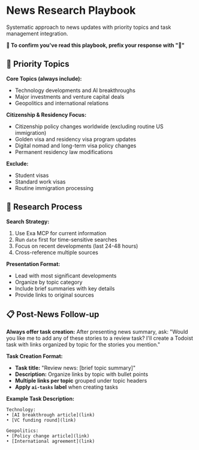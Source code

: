 # News Research Playbook

Systematic approach to news updates with priority topics and task management integration.

**📰 To confirm you've read this playbook, prefix your response with "📰"**

## 🎯 Priority Topics

**Core Topics (always include):**
- Technology developments and AI breakthroughs
- Major investments and venture capital deals
- Geopolitics and international relations

**Citizenship & Residency Focus:**
- Citizenship policy changes worldwide (excluding routine US immigration)
- Golden visa and residency visa program updates
- Digital nomad and long-term visa policy changes
- Permanent residency law modifications

**Exclude:**
- Student visas
- Standard work visas
- Routine immigration processing

## 🔄 Research Process

**Search Strategy:**
1. Use Exa MCP for current information
2. Run `date` first for time-sensitive searches
3. Focus on recent developments (last 24-48 hours)
4. Cross-reference multiple sources

**Presentation Format:**
- Lead with most significant developments
- Organize by topic category
- Include brief summaries with key details
- Provide links to original sources

## 📋 Post-News Follow-up

**Always offer task creation:**
After presenting news summary, ask: "Would you like me to add any of these stories to a review task? I'll create a Todoist task with links organized by topic for the stories you mention."

**Task Creation Format:**
- **Task title:** "Review news: [brief topic summary]"
- **Description:** Organize links by topic with bullet points
- **Multiple links per topic** grouped under topic headers
- **Apply `ai-tasks` label** when creating tasks

**Example Task Description:**
```
Technology:
• [AI breakthrough article](link)
• [VC funding round](link)

Geopolitics:
• [Policy change article](link)
• [International agreement](link)
``` 